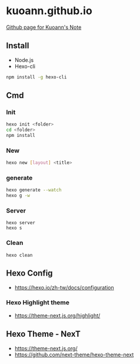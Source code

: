 # kuoann.github.io
[Github page for Kuoann's Note](https://kuoann.github.io/)

## Install
* Node.js
* Hexo-cli
``` sh
npm install -g hexo-cli
```

## Cmd
### Init
``` sh
hexo init <folder>
cd <folder>
npm install
```
### New
``` sh
hexo new [layout] <title>
```
### generate
``` sh
hexo generate --watch
hexo g -w
```
### Server
```
hexo server
hexo s
```

### Clean
```
hexo clean
```

## Hexo Config
- https://hexo.io/zh-tw/docs/configuration

### Hexo Highlight theme
- https://theme-next.js.org/highlight/

## Hexo Theme - NexT
- https://theme-next.js.org/
- https://github.com/next-theme/hexo-theme-next
